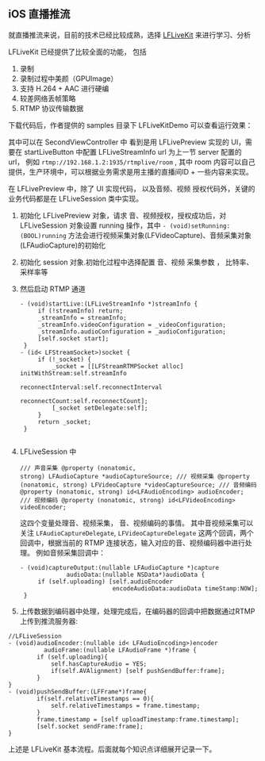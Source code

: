 ## iOS 直播推流


就直播推流来说，目前的技术已经比较成熟，选择 [LFLiveKit](https://github.com/LaiFengiOS/LFLiveKit) 来进行学习、分析

LFLiveKit 已经提供了比较全面的功能， 包括  
1. 录制  
2. 录制过程中美颜（GPUImage）  
3. 支持 H.264 + AAC 进行硬编  
4. 较差网络丢帧策略  
5. RTMP 协议传输数据  


下载代码后，作者提供的 samples 目录下 LFLiveKitDemo 可以查看运行效果： 

其中可以在 SecondViewController 中 看到是用 LFLivePreview 实现的 UI，需要在 startLiveButton 中配置 LFLiveStreamInfo url 为上一节 server 配置的 url， 例如 `rtmp://192.168.1.2:1935/rtmplive/room` , 
其中 room 内容可以自己提供，生产环境中，可以根据业务需求是用主播的直播间ID + 一些内容来实现。


在  LFLivePreview 中，除了 UI 实现代码， 以及音频、视频 授权代码外，关键的业务代码都是在 LFLiveSession 类中实现。



1. 初始化 LFLivePreview 对象，请求 音、视频授权，授权成功后，对 LFLiveSession 对象设置 running 操作，其中 `- (void)setRunning:(BOOL)running` 方法会进行视频采集对象(LFVideoCapture)、音频采集对象(LFAudioCapture)的初始化

2. 初始化 session 对象.初始化过程中选择配置 音、视频 采集参数 ， 比特率、采样率等
	
2. 然后启动 RTMP 通道

	<pre><code>- (void)startLive:(LFLiveStreamInfo *)streamInfo {
	    if (!streamInfo) return;
	    _streamInfo = streamInfo;
	    _streamInfo.videoConfiguration = _videoConfiguration;
	    _streamInfo.audioConfiguration = _audioConfiguration;
	    [self.socket start];
	}  <br/>- (id< LFStreamSocket>)socket {
	    if (!_socket) {
	        _socket = [[LFStreamRTMPSocket alloc] initWithStream:self.streamInfo
	                                           reconnectInterval:self.reconnectInterval
	                                              reconnectCount:self.reconnectCount];
	        [_socket setDelegate:self];
	    }
	    return _socket;
	}
	</code></pre>

4. LFLiveSession 中 <pre><code>/// 声音采集
@property (nonatomic, strong) LFAudioCapture *audioCaptureSource;
/// 视频采集
@property (nonatomic, strong) LFVideoCapture *videoCaptureSource;
/// 音频编码
@property (nonatomic, strong) id\<LFAudioEncoding\> audioEncoder;
/// 视频编码
@property (nonatomic, strong) id\<LFVideoEncoding\> videoEncoder;</code></pre>

	这四个变量处理音、视频采集， 音、视频编码的事情。
	其中音视频采集可以关注 `LFAudioCaptureDelegate`, `LFVideoCaptureDelegate` 这两个回调，两个回调中，根据当前的 RTMP 连接状态，输入对应的音、视频编码器中进行处理。 例如音频采集回调中： 
	<pre><code>- (void)captureOutput:(nullable LFAudioCapture *)capture
	            audioData:(nullable NSData*)audioData {
	    if (self.uploading) [self.audioEncoder
	                         encodeAudioData:audioData timeStamp:NOW];
	}</code></pre>

5. 上传数据到编码器中处理，处理完成后，在编码器的回调中把数据通过RTMP 上传到推流服务器:
<pre><code>//LFLiveSession<br/>- (void)audioEncoder:(nullable id< LFAudioEncoding>)encoder
          audioFrame:(nullable LFAudioFrame *)frame {
	    if (self.uploading){
	        self.hasCaptureAudio = YES;
	        if(self.AVAlignment) [self pushSendBuffer:frame];
	    }
}<br/>- (void)pushSendBuffer:(LFFrame*)frame{
	    if(self.relativeTimestamps == 0){
	        self.relativeTimestamps = frame.timestamp;
	    }
	    frame.timestamp = [self uploadTimestamp:frame.timestamp];
	    [self.socket sendFrame:frame];
}</code></pre>


上述是 LFLiveKit 基本流程。后面就每个知识点详细展开记录一下。
